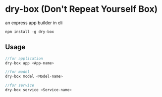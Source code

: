 # dry-box (Don't Repeat Yourself Box)
an express app builder in cli

```js
npm install -g dry-box
```

## Usage
```js
//for application
dry-box app <App-name>

//for model
dry-box model <Model-name>

//for service
dry-box service <Service-name>
```